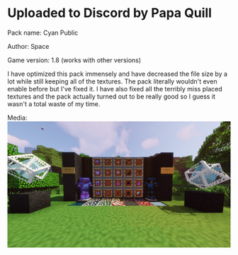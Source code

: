 # Uploaded to Discord by Papa Quill

Pack name: Cyan Public

Author: Space

Game version: 1.8 (works with other versions)

I have optimized this pack immensely and have decreased the file size by a lot while still keeping all of the textures. The pack literally wouldn't even enable before but I've fixed it. I have also fixed all the terribly miss placed textures and the pack actually turned out to be really good so I guess it wasn't a total waste of  my time.

Media:
![media](image.png)